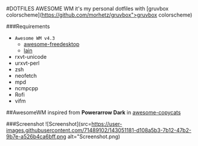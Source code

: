 #DOTFILES AWESOME WM
it's my personal dotfiles with [gruvbox colorscheme](https://github.com/morhetz/gruvbox">gruvbox colorscheme)

###Requirements
- `Awesome WM v4.3`
  - <a href="https://github.com/lcpz/awesome-freedesktop">awesome-freedesktop</a>
  - <a href="https://github.com/lcpz/lain">lain</a>
- rxvt-unicode
- urxvt-perl
- zsh
- neofetch
- mpd
- ncmpcpp
- Rofi
- vifm

##AwesomeWM
inspired from **Powerarrow Dark** in [awesome-copycats](https://github.com/lcpz/awesome-copycats)

###Screenshot
![Screenshot](src=https://user-images.githubusercontent.com/71489102/143051181-d108a5b3-7b12-47b2-9b7e-a526b4ca6bff.png alt="Screenshot.png)

